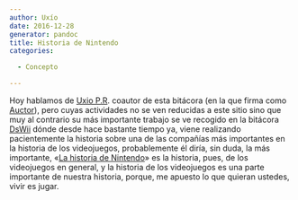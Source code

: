 ```yaml
---
author: Uxío
date: 2016-12-28
generator: pandoc
title: Historia de Nintendo
categories:

  - Concepto

---
```




Hoy hablamos de [Uxio P.R](http://entelequia.bligoo.com/tag/uxio).
coautor de esta bitácora (en la que firma como
[Auctor](http://www.bligoo.com/user/show/79903)), pero cuyas actividades
no se ven reducidas a este sitio sino que muy al contrario su más
importante trabajo se ve recogido en la bitácora
[DsWii](http://www.dswii.es/) dónde desde hace bastante tiempo ya, viene
realizando pacientemente la historia sobre una de las compañías más
importantes en la historia de los videojuegos, probablemente él diría,
sin duda, la más importante, «[La historia de
Nintendo](http://www.dswii.es/category/nintihistori/)» es la historia,
pues, de los videojuegos en general, y la historia de los videojuegos es
una parte importante de nuestra historia, porque, me apuesto lo que
quieran ustedes, vivir es jugar.
